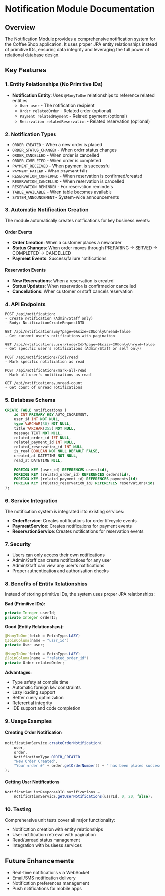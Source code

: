 # Notification Module Documentation

## Overview
The Notification Module provides a comprehensive notification system for the Coffee Shop application. It uses proper JPA entity relationships instead of primitive IDs, ensuring data integrity and leveraging the full power of relational database design.

## Key Features

### 1. Entity Relationships (No Primitive IDs)
- **Notification Entity**: Uses `@ManyToOne` relationships to reference related entities
  - `User user` - The notification recipient
  - `Order relatedOrder` - Related order (optional)
  - `Payment relatedPayment` - Related payment (optional)
  - `Reservation relatedReservation` - Related reservation (optional)

### 2. Notification Types
- `ORDER_CREATED` - When a new order is placed
- `ORDER_STATUS_CHANGED` - When order status changes
- `ORDER_CANCELLED` - When order is cancelled
- `ORDER_COMPLETED` - When order is completed
- `PAYMENT_RECEIVED` - When payment is successful
- `PAYMENT_FAILED` - When payment fails
- `RESERVATION_CONFIRMED` - When reservation is confirmed/created
- `RESERVATION_CANCELLED` - When reservation is cancelled
- `RESERVATION_REMINDER` - For reservation reminders
- `TABLE_AVAILABLE` - When table becomes available
- `SYSTEM_ANNOUNCEMENT` - System-wide announcements

### 3. Automatic Notification Creation
The module automatically creates notifications for key business events:

#### Order Events
- **Order Creation**: When a customer places a new order
- **Status Changes**: When order moves through PREPARING → SERVED → COMPLETED → CANCELLED
- **Payment Events**: Success/failure notifications

#### Reservation Events
- **New Reservations**: When a reservation is created
- **Status Updates**: When reservation is confirmed or cancelled
- **Cancellations**: When customer or staff cancels reservation

### 4. API Endpoints

```
POST /api/notifications
- Create notification (Admin/Staff only)
- Body: NotificationCreateRequestDTO

GET /api/notifications/my?page=0&size=20&onlyUnread=false
- Get current user's notifications with pagination

GET /api/notifications/user/{userId}?page=0&size=20&onlyUnread=false
- Get specific user's notifications (Admin/Staff or self only)

POST /api/notifications/{id}/read
- Mark specific notification as read

POST /api/notifications/mark-all-read
- Mark all user's notifications as read

GET /api/notifications/unread-count
- Get count of unread notifications
```

### 5. Database Schema

```sql
CREATE TABLE notifications (
    id INT PRIMARY KEY AUTO_INCREMENT,
    user_id INT NOT NULL,
    type VARCHAR(30) NOT NULL,
    title VARCHAR(255) NOT NULL,
    message TEXT NOT NULL,
    related_order_id INT NULL,
    related_payment_id INT NULL,
    related_reservation_id INT NULL,
    is_read BOOLEAN NOT NULL DEFAULT FALSE,
    created_at DATETIME NOT NULL,
    read_at DATETIME NULL,
    
    FOREIGN KEY (user_id) REFERENCES users(id),
    FOREIGN KEY (related_order_id) REFERENCES orders(id),
    FOREIGN KEY (related_payment_id) REFERENCES payments(id),
    FOREIGN KEY (related_reservation_id) REFERENCES reservations(id)
);
```

### 6. Service Integration

The notification system is integrated into existing services:

- **OrderService**: Creates notifications for order lifecycle events
- **PaymentService**: Creates notifications for payment events
- **ReservationService**: Creates notifications for reservation events

### 7. Security
- Users can only access their own notifications
- Admin/Staff can create notifications for any user
- Admin/Staff can view any user's notifications
- Proper authentication and authorization checks

### 8. Benefits of Entity Relationships

Instead of storing primitive IDs, the system uses proper JPA relationships:

**Bad (Primitive IDs):**
```java
private Integer userId;
private Integer orderId;
```

**Good (Entity Relationships):**
```java
@ManyToOne(fetch = FetchType.LAZY)
@JoinColumn(name = "user_id")
private User user;

@ManyToOne(fetch = FetchType.LAZY)
@JoinColumn(name = "related_order_id")
private Order relatedOrder;
```

**Advantages:**
- Type safety at compile time
- Automatic foreign key constraints
- Lazy loading support
- Better query optimization
- Referential integrity
- IDE support and code completion

### 9. Usage Examples

#### Creating Order Notification
```java
notificationService.createOrderNotification(
    user, 
    order, 
    NotificationType.ORDER_CREATED,
    "New Order Created",
    "Your order #" + order.getOrderNumber() + " has been placed successfully."
);
```

#### Getting User Notifications
```java
NotificationListResponseDTO notifications = 
    notificationService.getUserNotifications(userId, 0, 20, false);
```

### 10. Testing
Comprehensive unit tests cover all major functionality:
- Notification creation with entity relationships
- User notification retrieval with pagination
- Read/unread status management
- Integration with business services

## Future Enhancements
- Real-time notifications via WebSocket
- Email/SMS notification delivery
- Notification preferences management
- Push notifications for mobile apps